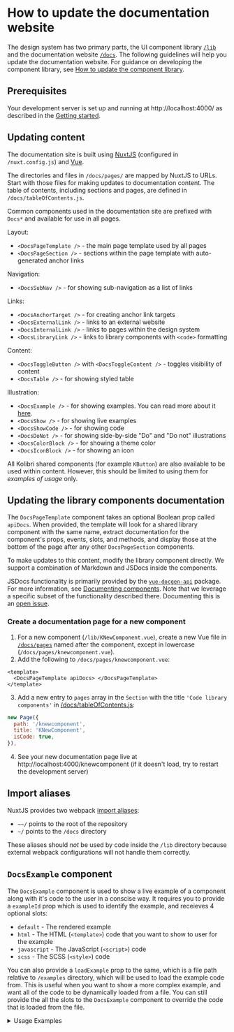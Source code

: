 # How to update the documentation website

The design system has two primary parts, the UI component library [`/lib`](../lib/) and the documentation website [`/docs`](../docs/). The following guidelines will help you update the documentation website. For guidance on developing the component library, see [How to update the component library](./03_how_to_update_library.md).

## Prerequisites

Your development server is set up and running at http://localhost:4000/ as described in the [Getting started](./01_getting_started.md).

## Updating content

The documentation site is built using [NuxtJS](https://nuxtjs.org/) (configured in `/nuxt.config.js`) and [Vue](https://vuejs.org/).

The directories and files in `/docs/pages/` are mapped by NuxtJS to URLs. Start with those files for making updates to documentation content. The table of contents, including sections and pages, are defined in `/docs/tableOfContents.js`.

Common components used in the documentation site are prefixed with `Docs*` and available for use in all pages.

Layout:

- `<DocsPageTemplate />` - the main page template used by all pages
- `<DocsPageSection />` - sections within the page template with auto-generated anchor links

Navigation:

- `<DocsSubNav />` - for showing sub-navigation as a list of links

Links:

- `<DocsAnchorTarget />` - for creating anchor link targets
- `<DocsExternalLink />` - links to an external website
- `<DocsInternalLink />` - links to pages within the design system
- `<DocsLibraryLink />` - links to library components with `<code>` formatting

Content:

- `<DocsToggleButton />` with `<DocsToggleContent />` - toggles visibility of content
- `<DocsTable />` - for showing styled table

Illustration:

- `<DocsExample />` - for showing examples. You can read more about it [here](#docsexample-component).
- `<DocsShow />` - for showing live examples
- `<DocsShowCode />` - for showing code
- `<DocsDoNot />` - for showing side-by-side "Do" and "Do not" illustrations
- `<DocsColorBlock />` - for showing a theme color
- `<DocsIconBlock />` - for showing an icon

All Kolibri shared components (for example `KButton`) are also available to be used within content. However, this should be limited to using them for _examples of usage_ only.

## Updating the library components documentation

The `DocsPageTemplate` component takes an optional Boolean prop called `apiDocs`. When provided, the template will look for a shared library component with the same name, extract documentation for the component's props, events, slots, and methods, and display those at the bottom of the page after any other `DocsPageSection` components.

To make updates to this content, modify the library component directly. We support a combination of Markdown and JSDocs inside the components.

JSDocs functionality is primarily provided by the [`vue-docgen-api`](https://www.npmjs.com/package/vue-docgen-api) package. For more information, see [Documenting components](https://vue-styleguidist.github.io/docs/Documenting.html). Note that we leverage a specific subset of the functionality described there. Documenting this is an [open issue](https://github.com/learningequality/kolibri-design-system/issues/222).

### Create a documentation page for a new component

1. For a new component (`/lib/KNewComponent.vue`), create a new Vue file in [`/docs/pages`](../docs/pages) named after the component, except in lowercase (`/docs/pages/knewcomponent.vue`).
2. Add the following to `/docs/pages/knewcomponent.vue`:

```vue
<template>
  <DocsPageTemplate apiDocs> </DocsPageTemplate>
</template>
```

3. Add a new entry to `pages` array in the `Section` with the title `'Code library components'` in [/docs/tableOfContents.js](../docs/tableOfContents.js):

```javascript
new Page({
  path: '/knewcomponent',
  title: 'KNewComponent',
  isCode: true,
}),
```

4. See your new documentation page live at http://localhost:4000/knewcomponent (if it doesn't load, try to restart the development server)

## Import aliases

NuxtJS provides two webpack [import aliases](https://nuxtjs.org/guide/directory-structure#aliases):

- `~~/` points to the root of the repository
- `~/` points to the `/docs` directory

These aliases should _not_ be used by code inside the `/lib` directory because external webpack configurations will not handle them correctly.

## `DocsExample` component

The `DocsExample` component is used to show a live example of a component along with it's code to the user in a conscise way. It requires you to provide a `exampleId` prop which is used to identify the example, and receieves 4 optional slots:

- `default` - The rendered example
- `html` - The HTML (`<template>`) code that you want to show to user for the example
- `javascript` - The JavaScript (`<script>`) code
- `scss` - The SCSS (`<style>`) code

You can also provide a `loadExample` prop to the same, which is a file path relative to `/examples` directory, which will be used to load the example code from. This is useful when you want to show a more complex example, and want all of the code to be dynamically loaded from a file. You can still provide the all the slots to the `DocsExample` component to override the code that is loaded from the file.

<details>
<summary>Usage Examples</summary>

1. Loading example from a file:

```vue
<DocsExample exampleId="simple-button" loadExample="KButton/Base.vue" />
```

2. Providing all slots:

```vue
<DocsExample exampleId="simple-button">
  <KButton>Click me</KButton>
  
  <template #html>
    <DocsShowCode language="html">
      <button>Click me</button>
    </DocsShowCode>
  </template>
  
  <template #javascript>
    <DocsShowCode language="javascript">
      export default {
        name: 'KButton',
      };
    </DocsShowCode>
  </template>
  
  <template #scss>
    <DocsShowCode language="scss">
      .k-button {
        background-color: blue;
      }
    </DocsShowCode>
  </template>
</DocsExample>
```

3. Providing only some slots:

```vue
<DocsExample exampleId="simple-button" loadExample="KButton/Base.vue">  
  <KButton>Click me</KButton>
  
  <template #html>
    <DocsShowCode language="html">
      <button>Click me</button>
    </DocsShowCode>
  </template>

  <!-- The javascript and scss slots will be loaded from the file -->
</DocsExample>
```

</details>
